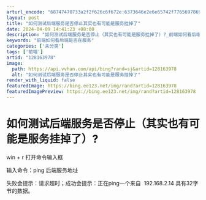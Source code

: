 ```yaml
---
arturl_encode: "68747470733a2f2f626c6f672e:6373646e2e6e65742f77656978696e5f35353737383031302f:61727469636c652f64657461696c732f313238313633393738"
layout: post
title: "如何测试后端服务是否停止其实也有可能是服务挂掉了"
date: 2024-04-09 14:41:23 +08:00
description: "如何测试后端服务是否停止（其实也有可能是服务挂掉了）?_前端如何看后端是否在服务"
keywords: "前端如何看后端是否在服务"
categories: ['未分类']
tags: ['前端']
artid: "128163978"
image:
  path: https://api.vvhan.com/api/bing?rand=sj&artid=128163978
  alt: "如何测试后端服务是否停止其实也有可能是服务挂掉了"
render_with_liquid: false
featuredImage: https://bing.ee123.net/img/rand?artid=128163978
featuredImagePreview: https://bing.ee123.net/img/rand?artid=128163978
---
```


# 如何测试后端服务是否停止（其实也有可能是服务挂掉了）?

win + r 打开命令输入框

输入命令：ping 后端服务地址

失败会提示：请求超时；成功会提示：正在ping一个来自  192.168.2.14 具有32字节的数据。